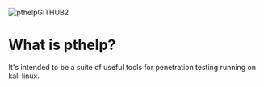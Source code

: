 ![pthelpGITHUB2](https://user-images.githubusercontent.com/92309458/136800956-fe6308b0-e5e2-4630-9900-b7ac77d7cd54.png)
# What is pthelp?
It's intended to be a suite of useful tools for penetration testing running on kali linux.
